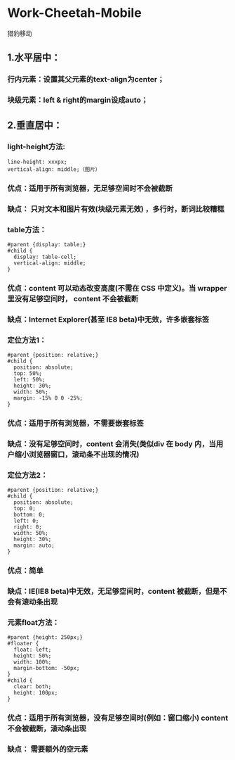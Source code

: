 # Work-Cheetah-Mobile
猎豹移动


## 1.水平居中：
###  行内元素：设置其父元素的text-align为center；
###  块级元素：left & right的margin设成auto；
  
## 2.垂直居中：
###  light-height方法:
    line-height: xxxpx;  
    vertical-align: middle;（图片）
###  优点：适用于所有浏览器，无足够空间时不会被截断
###  缺点： 只对文本和图片有效(块级元素无效) ，多行时，断词比较糟糕
  
###  table方法：
    #parent {display: table;}
    #child {
      display: table-cell;
      vertical-align: middle;
    }
###  优点：content 可以动态改变高度(不需在 CSS 中定义)。当 wrapper 里没有足够空间时， content 不会被截断
###  缺点：Internet Explorer(甚至 IE8 beta)中无效，许多嵌套标签
  
###  定位方法1：
    #parent {position: relative;}
    #child {
      position: absolute;
      top: 50%;
      left: 50%;
      height: 30%;
      width: 50%;
      margin: -15% 0 0 -25%;
    }
###  优点：适用于所有浏览器，不需要嵌套标签
###  缺点：没有足够空间时，content 会消失(类似div 在 body 内，当用户缩小浏览器窗口，滚动条不出现的情况)
  
###  定位方法2：
    #parent {position: relative;}
    #child {
      position: absolute;
      top: 0;
      bottom: 0;
      left: 0;
      right: 0;
      width: 50%;
      height: 30%;
      margin: auto;
    }
###  优点：简单
###  缺点：IE(IE8 beta)中无效，无足够空间时，content 被截断，但是不会有滚动条出现
    
###  元素float方法：
    #parent {height: 250px;}
    #floater {
      float: left;
      height: 50%;
      width: 100%;
      margin-bottom: -50px;
    }
    #child {
      clear: both;
      height: 100px;
    }
###  优点：适用于所有浏览器，没有足够空间时(例如：窗口缩小) content 不会被截断，滚动条出现
###  缺点： 需要额外的空元素
  
